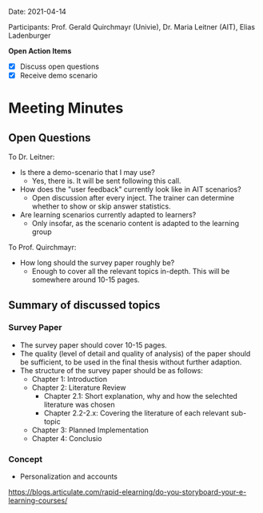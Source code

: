 Date: 2021-04-14

Participants: Prof. Gerald Quirchmayr (Univie), Dr. Maria Leitner (AIT), Elias Ladenburger

**Open Action Items**

- [X] Discuss open questions
- [X] Receive demo scenario

# Meeting Minutes

## Open Questions

To Dr. Leitner:
* Is there a demo-scenario that I may use?
  * Yes, there is. It will be sent following this call.
* How does the "user feedback" currently look like in AIT scenarios?
  * Open discussion after every inject. The trainer can determine whether to show or skip answer statistics.
* Are learning scenarios currently adapted to learners?
  * Only insofar, as the scenario content is adapted to the learning group

To Prof. Quirchmayr:
* How long should the survey paper roughly be?
  * Enough to cover all the relevant topics in-depth. This will be somewhere around 10-15 pages.

## Summary of discussed topics
 
### Survey Paper
* The survey paper should cover 10-15 pages.
* The quality (level of detail and quality of analysis) of the paper should be sufficient, to be used in the final thesis without further adaption. 
* The structure of the survey paper should be as follows:
  * Chapter 1: Introduction
  * Chapter 2: Literature Review
    * Chapter 2.1: Short explanation, why and how the selechted literature was chosen
    * Chapter 2.2-2.x: Covering the literature of each relevant sub-topic
  * Chapter 3: Planned Implementation
  * Chapter 4: Conclusio


### Concept
* Personalization and accounts

https://blogs.articulate.com/rapid-elearning/do-you-storyboard-your-e-learning-courses/
